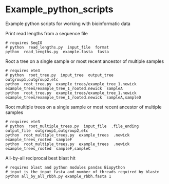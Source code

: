 # Example_python_scripts
Example python scripts for working with bioinformatic data

Print read lengths from a sequence file
```
# requires SeqIO
# python  read_lengths.py  input_file  format
python  read_lengths.py  example.fasta  fasta
```

Root a tree on a single sample or most recent ancestor of multiple samples
```
# requires ete3
# python  root_tree.py  input_tree  output_tree  outgroup1,outgroup2,etc
python  root_tree.py  example_trees/example_tree_1.newick  example_trees/example_tree_1_rooted.newick  sampleA
python  root_tree.py  example_trees/example_tree_1.newick  example_trees/example_tree_1_rooted.newick  sampleA,sampleD
```


Root multiple trees on a single sample or most recent ancestor of multiple samples
```
# requires ete3
# python  root_multiple_trees.py  input_file  .file_ending  output_file  outgroup1,outgroup2,etc
python  root_multiple_trees.py  example_trees  .newick  example_trees_rooted  sampleF
python  root_multiple_trees.py  example_trees  .newick  example_trees_rooted  sampleF,sampleC
```

All-by-all reciprocal best blast hit
```
# requires blast and python modules pandas Biopython
# input is the input fasta and number of threads required by blastn
python all_by_all_rbbh.py example_rbbh.fasta 1
```
